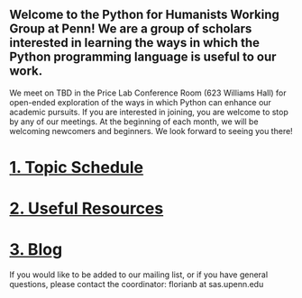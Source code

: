 ## Welcome to the Python for Humanists Working Group at Penn! We are a group of scholars interested in learning the ways in which the Python programming language is useful to our work. 

We meet on TBD in the Price Lab Conference Room (623 Williams Hall) for open-ended exploration of the ways in which Python can enhance our academic pursuits. If you are interested in joining, you are welcome to stop by any of our meetings. At the beginning of each month, we will be welcoming newcomers and beginners. We look forward to seeing you there!

# [1. Topic Schedule](topicschedule.md)
# [2. Useful Resources](usefulresources.md)
# [3. Blog](blog.md)

If you would like to be added to our mailing list, or if you have general questions, please contact the coordinator: florianb at sas.upenn.edu

